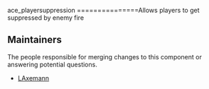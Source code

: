 ace_playersuppression
===============Allows players to get suppressed by enemy fire

## Maintainers

The people responsible for merging changes to this component or answering potential questions.

- [LAxemann](https://github.com/LAxemann)

